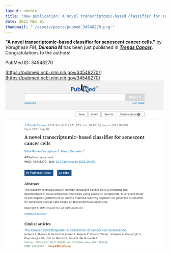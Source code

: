 ```yaml
---
layout: double
title: "New publication: A novel transcriptomic-based classifier for senescent cancer cells"
date: 2021 Nov 01
thumbnail: "'/assets/posts/pubmed_34548270.png'"
---
```

<strong>"A novel transcriptomic-based classifier for senescent cancer cells."</strong> by <em>Varughese FM, <strong>Demaria M</strong></em>  has been just published in <em><strong><ins>Trends Cancer</ins></strong></em>.
Congratulations to the authors!
    
PubMed ID: 34548270
    
[https://pubmed.ncbi.nlm.nih.gov/34548270/](https://pubmed.ncbi.nlm.nih.gov/34548270)
![](/assets/posts/pubmed_34548270.png)
